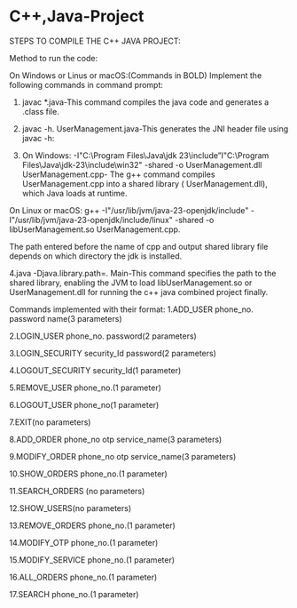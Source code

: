 # C++,Java-Project

STEPS TO COMPILE THE C++ JAVA PROJECT:

Method to run the code:

On Windows or Linus or macOS:(Commands in BOLD)
  Implement the following commands in command prompt:

1.	javac *.java-This command compiles the java code and generates a .class file.

2.	javac -h. UserManagement.java-This generates the JNI header file                 using javac -h:

3.	On Windows: -I"C:\Program Files\Java\jdk
23\include”I"C:\Program Files\Java\jdk-23\include\win32" -shared -o UserManagement.dll UserManagement.cpp- The g++ command compiles UserManagement.cpp into a shared library ( UserManagement.dll), which Java loads at runtime.

On Linux or macOS: g++ -I"/usr/lib/jvm/java-23-openjdk/include" -I"/usr/lib/jvm/java-23-openjdk/include/linux" -shared -o libUserManagement.so UserManagement.cpp.

The path entered before the name of cpp and output shared library file depends on which directory the jdk is installed.

 4.java -Djava.library.path=. Main-This command specifies the path to the shared
library, enabling the JVM to load libUserManagement.so or UserManagement.dll for running the c++ java combined project finally.

Commands implemented with their format:
1.ADD_USER phone_no. password name(3 parameters)

2.LOGIN_USER phone_no. password(2 parameters)

3.LOGIN_SECURITY security_Id password(2 parameters)

4.LOGOUT_SECURITY security_Id(1 parameter)

5.REMOVE_USER phone_no.(1 parameter)

6.LOGOUT_USER phone_no(1 parameter)

7.EXIT(no parameters)

8.ADD_ORDER phone_no otp service_name(3 parameters)

9.MODIFY_ORDER  phone_no otp service_name(3 parameters)

10.SHOW_ORDERS phone_no.(1 parameter)

11.SEARCH_ORDERS (no parameters)

12.SHOW_USERS(no parameters)

13.REMOVE_ORDERS phone_no.(1 parameter)

14.MODIFY_OTP phone_no.(1 parameter)

15.MODIFY_SERVICE phone_no.(1 parameter)

16.ALL_ORDERS phone_no.(1 parameter)

17.SEARCH phone_no.(1 parameter)
